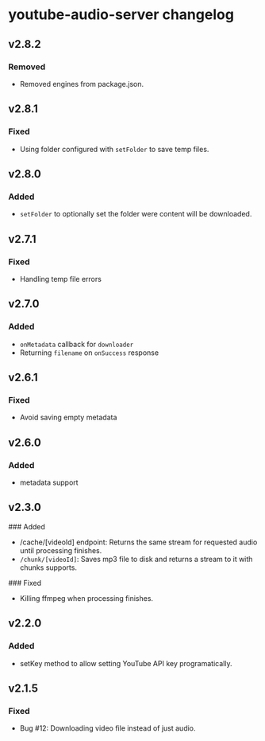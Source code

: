 # youtube-audio-server changelog

## v2.8.2

### Removed

- Removed engines from package.json.

## v2.8.1

### Fixed

- Using folder configured with `setFolder` to save temp files.

## v2.8.0

### Added

- `setFolder` to optionally set the folder were content will be downloaded.

## v2.7.1

### Fixed

- Handling temp file errors

## v2.7.0

### Added

- `onMetadata` callback for `downloader`
- Returning `filename` on `onSuccess` response

## v2.6.1

### Fixed

- Avoid saving empty metadata

## v2.6.0

### Added

- metadata support

## v2.3.0

### Added

- /cache/[videoId] endpoint: Returns the same stream for requested audio
  until processing finishes.
- `/chunk/[videoId]`: Saves mp3 file to disk and returns a stream to it
  with chunks supports.

### Fixed

- Killing ffmpeg when processing finishes.

## v2.2.0

### Added

- setKey method to allow setting YouTube API key programatically.

## v2.1.5

### Fixed

- Bug #12: Downloading video file instead of just audio.
